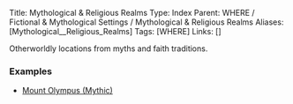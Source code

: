 Title: Mythological & Religious Realms
Type: Index
Parent: WHERE / Fictional & Mythological Settings / Mythological & Religious Realms
Aliases: [Mythological__Religious_Realms]
Tags: [WHERE]
Links: []

Otherworldly locations from myths and faith traditions.

### Examples
- [Mount Olympus (Mythic)](Mount-Olympus-(Mythic).md)
